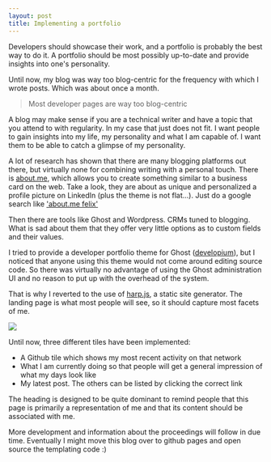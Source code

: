 ```yaml
---
layout: post
title: Implementing a portfolio
---
```


Developers should showcase their work, and a portfolio is probably the best way to do it. A portfolio should be most possibly up-to-date and provide insights into one's personality.

Until now, my blog was way too blog-centric for
the frequency with which I wrote posts. Which was about once a month.

> Most developer pages are way too blog-centric

A blog may make sense if you are a technical writer and have a topic that
you attend to with regularity. In my case that just does not fit.
I want people to gain insights into my life, my personality and what I am capable of.
I want them to be able to catch a glimpse of my personality.

A lot of research has shown that there are many blogging platforms out there,
but virtually none for combining writing with a personal touch.
There is [about.me](http://about.me), which allows you to create something
similar to a business card on the web. Take a look, they are about as
unique and personalized a profile picture on LinkedIn (plus the theme is not flat...).
Just do a google search like ['about.me felix'](https://www.google.de/?q=about.me+felix)

Then there are tools like Ghost and Wordpress. CRMs tuned to blogging.
What is sad about them that they offer very little options as to custom fields
and their values.

I tried to provide a developer portfolio theme
for Ghost ([developium](https://github.com/flxw/developium)), but I noticed
that anyone using this theme would not come around editing source code.
So there was virtually no advantage of using the Ghost administration UI
and no reason to put up with the overhead of the system.

That is why I reverted to the use of [harp.js](https://harpjs.com), a static site generator.
The landing page is what most people will see, so it should capture most
facets of me.

![](/posts/img/landing-page-redesign.png)

Until now, three different tiles have been implemented:

- A Github tile which shows my most recent activity on that network
- What I am currently doing so that people will get a general impression of what my days look like
- My latest post. The others can be listed by clicking the correct link

The heading is designed to be quite dominant to remind people that this page
is primarily a representation of me and that its content should be associated with me.

More development and information about the proceedings will follow in due time.
Eventually I might move this blog over to github pages and open source the templating code :)
